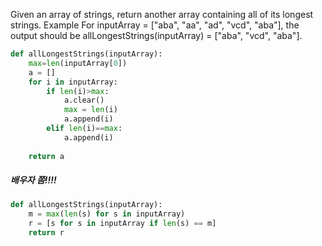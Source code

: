 Given an array of strings, return another array containing all of its longest strings.
Example
For inputArray = ["aba", "aa", "ad", "vcd", "aba"], the output should be
allLongestStrings(inputArray) = ["aba", "vcd", "aba"].

```python
def allLongestStrings(inputArray):
    max=len(inputArray[0])
    a = []
    for i in inputArray:
        if len(i)>max:
            a.clear()
            max = len(i)
            a.append(i)
        elif len(i)==max:
            a.append(i)
    
    return a
```

##### 배우자 쫌!!!!
```python
def allLongestStrings(inputArray):
    m = max(len(s) for s in inputArray)
    r = [s for s in inputArray if len(s) == m]
    return r
```